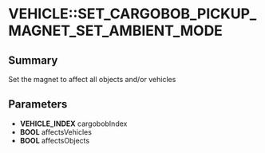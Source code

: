 # VEHICLE::SET_CARGOBOB_PICKUP_MAGNET_SET_AMBIENT_MODE

## Summary
Set the magnet to affect all objects and/or vehicles

## Parameters
* **VEHICLE_INDEX** cargobobIndex
* **BOOL** affectsVehicles
* **BOOL** affectsObjects